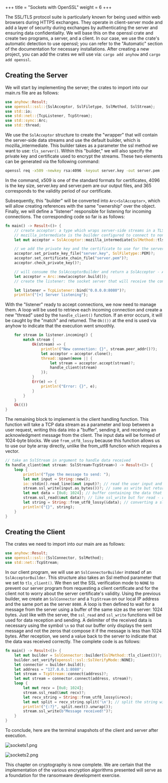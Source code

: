 +++
title = "Sockets with OpenSSL"
weight = 6
+++

The SSL/TLS protocol suite is particularly known for being used within web browsers during HTTPS exchanges. They operate in client-server mode and add a layer of security during exchanges by authenticating the server and ensuring data confidentiality. We will base this on the openssl crate and create two programs, a server, and a client. In our case, we use the crate's automatic detection to use openssl; you can refer to the "Automatic" section of the documentation for necessary installations. After creating a new project, you can add the crates we will use via: `cargo add anyhow` and `cargo add openssl`.

## Creating the Server
We will start by implementing the server; the crates to import into our main.rs file are as follows:

```rust
use anyhow::Result;
use openssl::ssl::{SslAcceptor, SslFiletype, SslMethod, SslStream};
use std::io;
use std::net::{TcpListener, TcpStream};
use std::sync::Arc;
use std::thread;
```

We use the `SslAcceptor` structure to create the "wrapper" that will contain the server-side data streams and use the default builder, which is mozilla_intermediate. This builder takes as a parameter the ssl method we want to use: `tls_server()`. Within this "builder," we will also specify the private key and certificate used to encrypt the streams. These two elements can be generated via the following command:
```sh
openssl req -x509 -newkey rsa:4096 -keyout server.key -out server.pem -sha256 -days 365**
```

In the command, x509 is one of the standard formats for certificates, 4096 is the key size, server.key and server.pem are our output files, and 365 corresponds to the validity period of our certificate.

Subsequently, this "builder" will be converted into `Arc<SslAcceptor>`, which will allow creating references with the same "ownership" over the object. Finally, we will define a "listener" responsible for listening for incoming connections. The corresponding code so far is as follows:
```rust
fn main() -> Result<()> {
    // create acceptor: a type which wraps server-side streams in a TLS session
    // mozilla_intermediate is the builder configured to connect to non legacy clients
    let mut acceptor = SslAcceptor::mozilla_intermediate(SslMethod::tls_server())?;

    // we add the private key and the certificate to use for the server into the builder
    acceptor.set_private_key_file("server.key", SslFiletype::PEM)?;
    acceptor.set_certificate_chain_file("server.pem")?;
    acceptor.check_private_key()?;

    // will consume the SslAcceptorBuilder and return a SslAcceptor - Arc will provide a shared ownership regarding a thread
    let acceptor = Arc::new(acceptor.build());
    // create the listener: the socket server that will receive the connection

    let listener = TcpListener::bind("0.0.0.0:8080")?;
    println!("[+] Server listening");
```

With the "listener" ready to accept connections, we now need to manage them. A loop will be used to retrieve each incoming connection and create a new "thread" used by the `handle_client()` function. If an error occurs, it will be caught by the "match" and returned. The `Ok(())` at the end is used via anyhow to indicate that the execution went smoothly.

```rust
    for stream in listener.incoming() {
        match stream {
            Ok(stream) => {
                println!("New connection: {}", stream.peer_addr()?);
                let acceptor = acceptor.clone();
                thread::spawn(move || {
                    let stream = acceptor.accept(stream)?;
                    handle_client(stream)
                });
            }
            Err(e) => {
                println!("Error: {}", e);
            }
        }
    }
    Ok(())
}
```

The remaining block to implement is the client handling function. This function will take a TCP data stream as a parameter and loop between a user request, writing this data into a "buffer", sending it, and receiving an acknowledgment message from the client. The input data will be formed of 1024-byte blocks. We use `from_utf8_lossy` because this function allows us to use our byte array directly, unlike the from_utf8 function which requires a vector.

```rust
// take an SslStream in argument to handle data received
fn handle_client(mut stream: SslStream<TcpStream>) -> Result<()> {
    loop {
        println!("Type the message to send: ");
        let mut input = String::new();
        io::stdin().read_line(&mut input)?; // read the user input and insert it into the input variable
        stream.ssl_write(input.as_bytes())?; // same as write but returning a SslError in case of error - write the input into the stream
        let mut data = [0u8; 1024]; // buffer containing the data that will be received
        stream.ssl_read(&mut data)?; // like ssl_write but for read - read data send by the client
        let string = String::from_utf8_lossy(&data); // converting a slice of bytes to a string
        println!("{}", string);
    }
}
```

## Creating the Client
The crates we need to import into our main are as follows:

```rust
use anyhow::Result;
use openssl::ssl::{SslConnector, SslMethod};
use std::net::TcpStream;
```

In our client program, we will use an `SslConnectorBuilder` instead of an `SslAcceptorBuilder`. This structure also takes an Ssl method parameter that we set to `tls_client()`. We then set the SSL verification mode to `NONE` to prevent our server program from requesting a client certificate and for the client not to worry about the server certificate's validity. Using the previous builder, we create an `SslConnector` and a `TcpStream` on our local IP address and the same port as the server `8080`. A loop is then defined to wait for a message from the server using a buffer of the same size as the server: 1024 bytes. Just like with the server, the `ssl_read` and `ssl_write` functions will be used for data reception and sending. A delimiter of the received data is necessary using the symbol `\n` so that our buffer only displays the sent message and not the zeros that compose it if the message is less than 1024 bytes. After reception, we send a value back to the server to indicate that the data was received correctly. The complete code is as follows:
```rust
fn main() -> Result<()> {
    let mut builder = SslConnector::builder(SslMethod::tls_client())?;
    builder.set_verify(openssl::ssl::SslVerifyMode::NONE);
    let connector = builder.build();
    let address = "127.0.0.1:8080";
    let stream = TcpStream::connect(address)?;
    let mut stream = connector.connect(address, stream)?;
    loop {
        let mut recv = [0u8; 1024];
        stream.ssl_read(&mut recv)?;
        let recv_string = String::from_utf8_lossy(&recv);
        let mut split = recv_string.split('\n'); // split the string with our line return in server message
        println!("{:?}", split.next().unwrap());
        stream.ssl_write(b"Message received!")?;
    }
}
``` 
To conclude, here are the terminal snapshots of the client and server after execution.

![sockets1.png](../sockets1.png)

![sockets2.png](../sockets2.png)

This chapter on cryptography is now complete. We are certain that the implementation of the various encryption algorithms presented will serve as a foundation for the ransomware development exercise.
